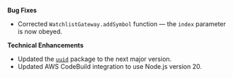 **Bug Fixes**

* Corrected `WatchlistGateway.addSymbol` function — the `index` parameter is now obeyed.

**Technical Enhancements**

* Updated the [`uuid`](https://github.com/uuidjs/uuid) package to the next major version.
* Updated AWS CodeBuild integration to use Node.js version 20.